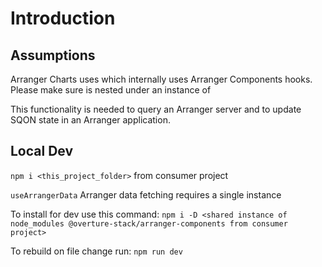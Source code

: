 # Introduction

## Assumptions

Arranger Charts uses <ArrangerChartsProvider> which internally uses Arranger Components hooks.
Please make sure <ArrangerChartsProvider> is nested under an instance of <ArrangerDataProvider>

This functionality is needed to query an Arranger server and to update SQON state in an Arranger application.

## Local Dev

`npm i <this_project_folder>` from consumer project

`useArrangerData` Arranger data fetching requires a single instance

To install for dev use this command:
`npm i -D <shared instance of node_modules @overture-stack/arranger-components from consumer project>`

To rebuild on file change run:
`npm run dev`
